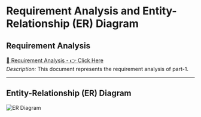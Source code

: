 # Requirement Analysis and Entity-Relationship (ER) Diagram

## Requirement Analysis

[📄 Requirement Analysis - 👉 Click Here](https://docs.google.com/document/d/1PD06tUd1bl_pSxv1gF8Jh15-Ne0_mel1QpNdw4quA4A/edit?tab=t.0)  
*Description:* This document represents the requirement analysis of part-1.

---

## Entity-Relationship (ER) Diagram

![ER Diagram](https://your-image-url.com/er-diagram.png)
